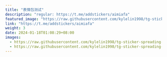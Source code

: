 ```yaml
---
title: "表情包测试"
description: "regular: https://t.me/addstickers/aimiafa"
featured_image: "https://raw.githubusercontent.com/kylelin1998/tg-sticker-spreading-worldwide-images/main/img/3b938c4c-498d-41e3-a7cf-ec6fe003093e.jpg"
link: "https://t.me/addstickers/aimiafa"
weight: 3
date: 2024-01-18T01:08:29+08:00
images:
  - https://raw.githubusercontent.com/kylelin1998/tg-sticker-spreading-worldwide-images/main/img/3b938c4c-498d-41e3-a7cf-ec6fe003093e.jpg
  - https://raw.githubusercontent.com/kylelin1998/tg-sticker-spreading-worldwide-images/main/img/8a50911f-ac65-4659-a182-f556d488ec87.jpg
---
```


